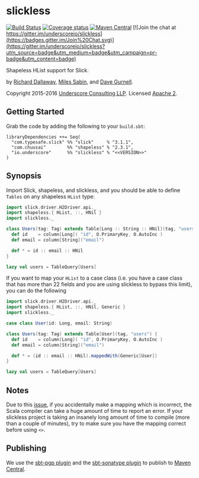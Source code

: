 # slickless

[![Build Status](https://travis-ci.org/underscoreio/slickless.svg?branch=master)](https://travis-ci.org/underscoreio/slickless)
[![Coverage status](https://img.shields.io/codecov/c/github/underscoreio/slickless/develop.svg)](https://codecov.io/github/underscoreio/slickless)
[![Maven Central](https://maven-badges.herokuapp.com/maven-central/io.underscore/slickless_2.11/badge.svg)](https://maven-badges.herokuapp.com/maven-central/io.underscore/slickless_2.11)
[![Join the chat at https://gitter.im/underscoreio/slickless](https://badges.gitter.im/Join%20Chat.svg)](https://gitter.im/underscoreio/slickless?utm_source=badge&utm_medium=badge&utm_campaign=pr-badge&utm_content=badge)

Shapeless HList support for Slick.

by [Richard Dallaway][d6y],
[Miles Sabin][milessabin],
and [Dave Gurnell][davegurnell].

Copyright 2015-2016 [Underscore Consulting LLP][underscore].
Licensed [Apache 2][license].

## Getting Started

Grab the code by adding the following to your `build.sbt`:

~~~
libraryDependencies ++= Seq(
  "com.typesafe.slick" %% "slick"     % "3.1.1",
  "com.chuusai"        %% "shapeless" % "2.3.1",
  "io.underscore"      %% "slickless" % "<<VERSION>>"
)
~~~

## Synopsis

Import Slick, shapeless, and slickless,
and you should be able to define `Tables` on any shapeless `HList` type:

~~~ scala
import slick.driver.H2Driver.api._
import shapeless.{ HList, ::, HNil }
import slickless._

class Users(tag: Tag) extends Table[Long :: String :: HNil](tag, "users") {
  def id    = column[Long]( "id", O.PrimaryKey, O.AutoInc )
  def email = column[String]("email")

  def * = id :: email :: HNil
}

lazy val users = TableQuery[Users]
~~~

If you want to map your `HList` to a case class
(i.e. you have a case class that has more than
22 fields and you are using slickless to bypass this limit),
you can do the following

~~~ scala
import slick.driver.H2Driver.api._
import shapeless.{ HList, ::, HNil, Generic }
import slickless._

case class User(id: Long, email: String)

class Users(tag: Tag) extends Table[User](tag, "users") {
  def id    = column[Long]( "id", O.PrimaryKey, O.AutoInc )
  def email = column[String]("email")

  def * = (id :: email :: HNil).mappedWith(Generic[User])
}

lazy val users = TableQuery[Users]
~~~

## Notes

Due to this [issue](https://github.com/milessabin/shapeless/issues/619),
if you accidentally make a mapping which is incorrect,
the Scala compiler can take a huge amount of time to report an error.
If your slickless project is taking an insanely long amount of time to compile
(more than a couple of minutes),
try to make sure you have the mapping correct before using `<>`.

## Publishing

We use the [sbt-pgp plugin](http://www.scala-sbt.org/sbt-pgp/usage.html) and
the [sbt-sonatype plugin](https://github.com/xerial/sbt-sonatype)
to publish to [Maven Central](https://issues.sonatype.org/browse/OSSRH-24293).

[d6y]: https://github.com/d6y
[milessabin]: https://github.com/milessabin
[davegurnell]: https://github.com/davegurnell

[underscore]: http://underscore.io
[license]: http://www.apache.org/licenses/LICENSE-2.0
